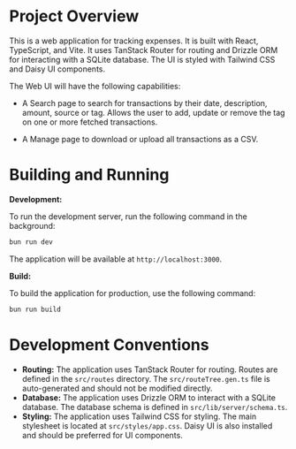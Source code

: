 # Project Overview

This is a web application for tracking expenses. It is built with React, TypeScript, and Vite. It uses TanStack Router for routing and Drizzle ORM for interacting with a SQLite database. The UI is styled with Tailwind CSS and Daisy UI components.

The Web UI will have the following capabilities:

- A Search page to search for transactions by their date, description, amount, source or tag. Allows the user to add, update or remove the
  tag on one or more fetched transactions.

- A Manage page to download or upload all transactions as a CSV.

# Building and Running

**Development:**

To run the development server, run the following command in the background:

```bash
bun run dev
```

The application will be available at `http://localhost:3000`.

**Build:**

To build the application for production, use the following command:

```bash
bun run build
```

# Development Conventions

- **Routing:** The application uses TanStack Router for routing. Routes are defined in the `src/routes` directory. The `src/routeTree.gen.ts` file is auto-generated and should not be modified directly.
- **Database:** The application uses Drizzle ORM to interact with a SQLite database. The database schema is defined in `src/lib/server/schema.ts`.
- **Styling:** The application uses Tailwind CSS for styling. The main stylesheet is located at `src/styles/app.css`. Daisy UI is also installed and should be preferred for UI components.
